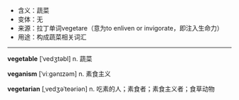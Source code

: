 - <span class="definition">含义：蔬菜</span>
- <span class="definition">变体：无</span>
- <span class="definition">来源：拉丁单词vegetare（意为to enliven or invigorate，即注入生命力）</span>
- <span class="definition">用途：构成蔬菜相关词汇</span>

---

<span class="vocabulary">**vegetable**</span> [ˈvedʒtəbl] n. 蔬菜

<span class="vocabulary">**veganism**</span> [ˈviːɡənɪzəm] n. 素食主义

<span class="vocabulary">**vegetarian**</span> [ˌvedʒəˈteəriən] n. 吃素的人；素食者；素食主义者；食草动物

